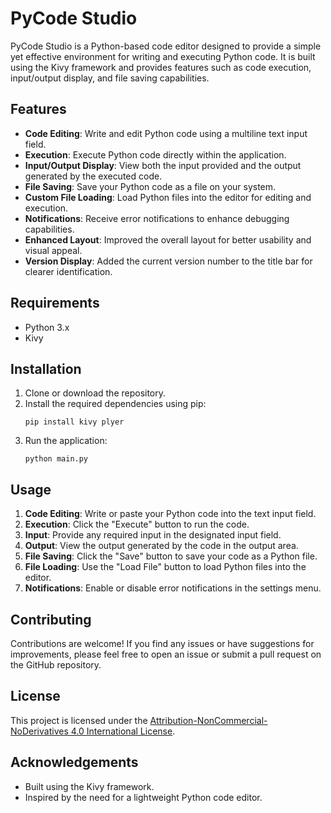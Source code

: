 # PyCode Studio

PyCode Studio is a Python-based code editor designed to provide a simple yet effective environment for writing and executing Python code. It is built using the Kivy framework and provides features such as code execution, input/output display, and file saving capabilities.

## Features

- **Code Editing**: Write and edit Python code using a multiline text input field.
- **Execution**: Execute Python code directly within the application.
- **Input/Output Display**: View both the input provided and the output generated by the executed code.
- **File Saving**: Save your Python code as a file on your system.
- **Custom File Loading**: Load Python files into the editor for editing and execution.
- **Notifications**: Receive error notifications to enhance debugging capabilities.
- **Enhanced Layout**: Improved the overall layout for better usability and visual appeal.
- **Version Display**: Added the current version number to the title bar for clearer identification.

## Requirements

- Python 3.x
- Kivy

## Installation

1. Clone or download the repository.
2. Install the required dependencies using pip:
    ```
    pip install kivy plyer
    ```
3. Run the application:
    ```
    python main.py
    ```

## Usage

1. **Code Editing**: Write or paste your Python code into the text input field.
2. **Execution**: Click the "Execute" button to run the code.
3. **Input**: Provide any required input in the designated input field.
4. **Output**: View the output generated by the code in the output area.
5. **File Saving**: Click the "Save" button to save your code as a Python file.
6. **File Loading**: Use the "Load File" button to load Python files into the editor.
7. **Notifications**: Enable or disable error notifications in the settings menu.

## Contributing

Contributions are welcome! If you find any issues or have suggestions for improvements, please feel free to open an issue or submit a pull request on the GitHub repository.

## License

This project is licensed under the [Attribution-NonCommercial-NoDerivatives 4.0 International License](https://creativecommons.org/licenses/by-nc-nd/4.0/legalcode.txt).

## Acknowledgements

- Built using the Kivy framework.
- Inspired by the need for a lightweight Python code editor.
